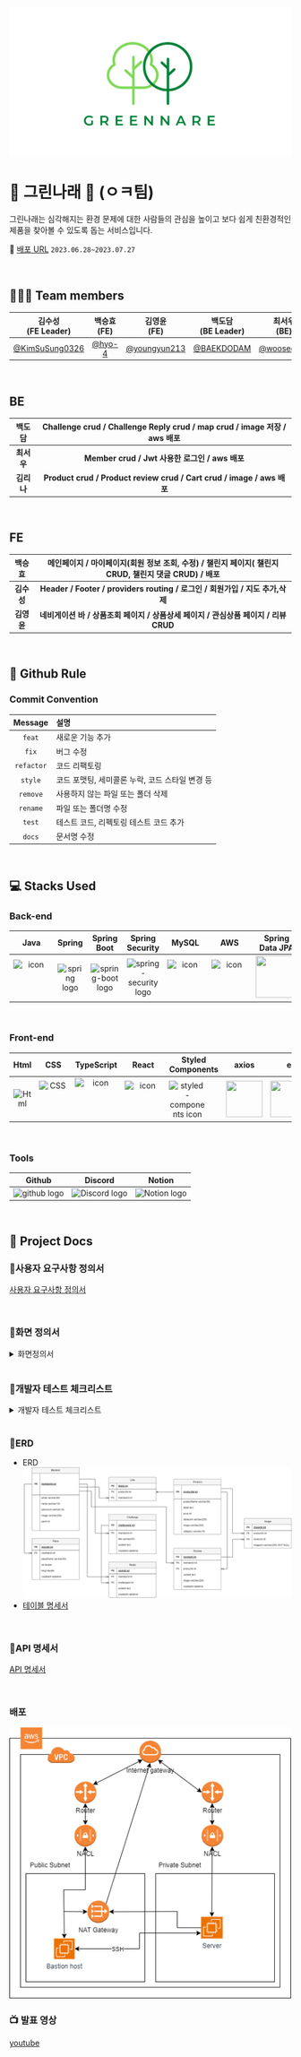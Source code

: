<img src="img/greennare.png"/>

# 🌱 그린나래 🌱 (ㅇㅋ팀)
그린나래는 심각해지는 환경 문제에 대한 사람들의 관심을 높이고 보다 쉽게 친환경적인 제품을 찾아볼 수 있도록 돕는 서비스입니다. 

🔖 [배포 URL](https://codestates-seb.github.io/seb44_main_026/) `2023.06.28~2023.07.27`


</br>

## 🧑‍🤝‍🧑 Team members
| 김수성<br>(FE Leader) | 백승효<br>(FE) | 김영윤<br>(FE) | 백도담<br>(BE Leader) | 최서우<br>(BE) | 김리나<br>(BE) |
|:--------:| :--------: | :--------: | :--------: | :--------: |  :--------: |
|[@KimSuSung0326](https://github.com/KimSuSung0326) | [@hyo-4](https://github.com/hyo-4) | [@youngyun213](https://github.com/youngyun213) |  [@BAEKDODAM](https://github.com/BAEKDODAM)  |[@wooseoboy](https://github.com/wooseoboy)  | [@LinaKK](https://github.com/LinaKK) |


</br>

## BE

| 백도담 | Challenge crud / Challenge Reply crud / map crud / image 저장 / aws 배포 |
|:--------:| :--------: |
| **최서우** | **Member crud / Jwt 사용한 로그인 / aws 배포** |
| **김리나** | **Product crud / Product review crud / Cart crud / image / aws 배포** |

</br>

## FE

| 백승효 | 메인페이지 / 마이페이지(회원 정보 조회, 수정) / 챌린지 페이지( 챌린지 CRUD, 챌린지 댓글 CRUD) / 배포 |
|:--------:| :--------: |
| **김수성** |  **Header / Footer / providers routing / 로그인 / 회원가입 / 지도 추가,삭제** |
| **김영윤** | **네비게이션 바 / 상품조회 페이지 / 상품상세 페이지 / 관심상품 페이지 /  리뷰 CRUD**  |

</br>


## 🔗 Github Rule

### Commit Convention

|  Message   | 설명                                                  |
| :--------: | :---------------------------------------------------- |
| `feat` | 새로운 기능 추가 |
| `fix` | 버그 수정 |
| `refactor` | 코드 리팩토링 |
| `style` | 코드 포맷팅, 세미콜론 누락, 코드 스타일 변경 등 |
| `remove` | 사용하지 않는 파일 또는 폴더 삭제 |
| `rename` | 파일 또는 폴더명 수정 |
| `test` | 테스트 코드, 리펙토링 테스트 코드 추가 |
| `docs` | 문서명 수정 |


</br>

## 💻 Stacks Used
### Back-end
|   Java   |   Spring   |   Spring Boot   |   Spring Security   |   MySQL   |   AWS   |   Spring Data JPA   |  JWT |
| :----------------------------------------------------------: | :----------------------------------------------------------: | :----------------------------------------------------------: | :----------------------------------------------------------: | :----------------------------------------------------------: | :----------------------------------------------------------: | :----------------------------------------------------------: | :----------------------------------------------------------: |
| <div style="display: flex; align-items: flex-start;"><img src="https://techstack-generator.vercel.app/java-icon.svg" alt="icon" width="65" height="65" /></div> | <img alt="spring logo" src="https://www.vectorlogo.zone/logos/springio/springio-icon.svg" height="50" width="50" > | <img alt="spring-boot logo" src="https://t1.daumcdn.net/cfile/tistory/27034D4F58E660F616" width="65" height="65" > |  <img alt="spring-security logo" width="60px" src="https://camo.githubusercontent.com/923e99a57f8a456fdade5f65b35ada254be277612ddc991afb702d8dfd880d4f/68747470733a2f2f63646e2e73696d706c6569636f6e732e6f72672f737072696e677365637572697479" width="85" height=auto > | <div style="display: flex; align-items: flex-start;"><img src="https://techstack-generator.vercel.app/mysql-icon.svg" alt="icon" width="65" height="65" /></div> | <div style="display: flex; align-items: flex-start;"><img src="https://techstack-generator.vercel.app/aws-icon.svg" alt="icon" width="65" height="65" /></div> |  <div><img src="https://camo.githubusercontent.com/5e5576796c5a9c459145c9f4aed898705cb7f2b34811057f9ebd2a458a63a573/68747470733a2f2f6e6f7469636f6e2d7374617469632e74616d6d6f6c6f2e636f6d2f6467676763726b78712f696d6167652f75706c6f61642f76313630393039343535312f6e6f7469636f6e2f676b636a63686c6f633766376b686c73797979792e706e67" width="75" height="75" /></div> | <div><img src = "https://user-images.githubusercontent.com/103114936/194072927-530fe608-9089-4aa1-bf3f-5a9df029800b.png" width="75" height="75" /></div> |


</br>

### Front-end
|     Html     |     CSS     |     TypeScript     |     React    |     Styled<br>Components     |     axios     |      esLint     | 
| :----------------------------------------------------------: | :----------------------------------------------------------: | :----------------------------------------------------------: | :----------------------------------------------------------: | :----------------------------------------------------------: | :----------------------------------------------------------: | :----------------------------------------------------------:|
| <img alt="Html" src ="https://upload.wikimedia.org/wikipedia/commons/thumb/6/61/HTML5_logo_and_wordmark.svg/440px-HTML5_logo_and_wordmark.svg.png" width="65" height="65" /> | <div style="display: flex; align-items: flex-start;"><img src="https://user-images.githubusercontent.com/111227745/210204643-4c3d065c-59ec-481d-ac13-cea795730835.png" alt="CSS" width="50" height="65" /></div> | <div style="display: flex; align-items: flex-start;"><img src="https://techstack-generator.vercel.app/ts-icon.svg" alt="icon" width="75" height="75" /></div> | <div style="display: flex; align-items: flex-start;"><img src="https://techstack-generator.vercel.app/react-icon.svg" alt="icon" width="65" height="65" /></div> | <div style="display: flex; align-items: flex-start;"><img src="https://styled-components.com/logo.png" alt="styled-components icon" width="65" height="65" /></div> | <div style="display: flex; align-items: flex-start;"><img src="https://axios-http.com/assets/logo.svg" width="65" height="65"/></div> | <div style="display: flex; align-items: flex-start;"><img src="https://img.shields.io/badge/ESLint-4B32C3?style=for-the-badge&logo=ESLint&logoColor=white" width="100" height="65" /></div> | 


</br>

### Tools
| Github | Discord | Notion | 
| :--------: | :--------: | :------: |
| <img alt="github logo" src="https://techstack-generator.vercel.app/github-icon.svg" width="65" height="65"> | <img alt="Discord logo" src="https://assets-global.website-files.com/6257adef93867e50d84d30e2/62595384e89d1d54d704ece7_3437c10597c1526c3dbd98c737c2bcae.svg" height="65" width="65"> | <img alt="Notion logo" src="https://www.notion.so/cdn-cgi/image/format=auto,width=640,quality=100/front-static/shared/icons/notion-app-icon-3d.png" height="65" width="65"> |

</br>

## 🔖 Project Docs
### 📍사용자 요구사항 정의서
[사용자 요구사항 정의서](img/%EC%A0%9C%EB%AA%A9%20%EC%97%86%EC%9D%8C%20634b0da392874d0880917369494d4ba3.csv)

</br>

### 📍화면 정의서
<details>
    <summary>화면정의서</summary>
    <br>
    <img src="img/Untitled%201.png" >
    <img src ="img/Untitled%202.png" >
    <img = "img/Untitled%203.png">
    <img src = "img/Untitled%204.png">
    <img src="img/Untitled%205.png">
    <img src="img/Untitled%206.png">
    <img src="img/Untitled%207.png">
</details>

</br>

### 📍개발자 테스트 체크리스트
<details>
    <summary>개발자 테스트 체크리스트</summary>
    <div markdown="1">
    <table>
    <thead>
    <tr>
      <th>no</th>
      <th>카테고리</th>
      <th>설명</th>
      <th>결과</th>
      <th>비고</th>
    </tr>
  </thead>
  <tbody>
    <tr>
      <td>1</td>
      <td>회원가입</td>
      <td>회원가입을 할 수 있다.</td>
      <td>O</td>
      <td></td>
    </tr>
    <tr>
      <td>2</td>
      <td>회원가입</td>
      <td>회원가입 시에 올바른 데이터를 입력받았는가</td>
      <td>O</td>
      <td></td>
    </tr>
    <tr>
      <td>3</td>
      <td>로그인</td>
      <td>등록된 회원 정보와 일치하는 정보로 로그인에 성공한다</td>
      <td>O</td>
      <td></td>
    </tr>
    <tr>
      <td>4</td>
      <td>회원 정보</td>
      <td>로그인 된 계정의 회원 정보를 조회할 수 있다</td>
      <td>O</td>
      <td></td>
    </tr>
    <tr>
      <td>5</td>
      <td>회원 정보</td>
      <td>로그인 된 계정의 회원 정보를 수정할 수 있다</td>
      <td>O</td>
      <td></td>
    </tr>
    <tr>
      <td>6</td>
      <td>shop</td>
      <td>판매 물품 리스트를 조회할 수 있다</td>
      <td>O</td>
      <td></td>
    </tr>
    <tr>
      <td>7</td>
      <td>shop</td>
      <td>판매 물품 리스트에서 물품을 선택하면 해당 물품의 상세페이지를 조회할 수 있다</td>
      <td>O</td>
      <td></td>
    </tr>
    <tr>
      <td>8</td>
      <td>shop</td>
      <td>물품 상세 페이지에서 리뷰를 확인할 수 있다</td>
      <td>O</td>
      <td></td>
    </tr>
    <tr>
      <td>9</td>
      <td>shop</td>
      <td>물품 상세 페이지에서 상품을 관심 상품에 등록할 수 있다(좋아요 기능)</td>
      <td>O</td>
      <td></td>
    </tr>
    <tr>
      <td>10</td>
      <td>shop</td>
      <td>물품구매를 선택하면 실제 물품 판매 사이트로 접속할 수 있다</td>
      <td>O</td>
      <td></td>
    </tr>
    <tr>
      <td>11</td>
      <td>shop</td>
      <td>물품 구매 후 리뷰를 작성할 수 있다</td>
      <td>O</td>
      <td></td>
    </tr>
    <tr>
      <td>12</td>
      <td>shop</td>
      <td>작성한 리뷰를 수정할 수 있다</td>
      <td>O</td>
      <td></td>
    </tr>
    <tr>
      <td>13</td>
      <td>shop</td>
      <td>관심등록을 취소할수있다</td>
      <td>O</td>
      <td></td>
    </tr>
    <tr>
      <td>14</td>
      <td>shop</td>
      <td>리뷰를 작성하면 포인트를 얻을 수 있다</td>
      <td>O</td>
      <td></td>
    </tr>
    <tr>
      <td>15</td>
      <td>shop</td>
      <td>카테고리에 따라 물품을 조회할 수 있다</td>
      <td>O</td>
      <td></td>
    </tr>
    <tr>
      <td>16</td>
      <td>shop</td>
      <td>광고 배너와 물품 배너를 조회할 수 있다.</td>
      <td>O</td>
      <td></td>
    </tr>
    <tr>
      <td>17</td>
      <td>shop</td>
      <td>배너의 물품을 선택하면 해당 물품의 상세페이지를 조회할수있다</td>
      <td>X</td>
      <td></td>
    </tr>
    <tr>
      <td>18</td>
      <td>게시판</td>
      <td>챌린지 리스트를 조회할 수 있다</td>
      <td>O</td>
      <td></td>
    </tr>
    <tr>
      <td>19</td>
      <td>게시판</td>
      <td>챌린지 상세 페이지를 조회할 수 있다</td>
      <td>O</td>
      <td></td>
    </tr>
    <tr>
      <td>20</td>
      <td>게시판</td>
      <td>챌린지를 등록할 수 있다(등록 시 포인트 차감)</td>
      <td>O</td>
      <td></td>
    </tr>
    <tr>
      <td>21</td>
      <td>게시판</td>
      <td>챌린지를 수정할 수  있다</td>
      <td>O</td>
      <td></td>
    </tr>
    <tr>
      <td>22</td>
      <td>게시판</td>
      <td>챌린지를 삭제할 수 있다</td>
      <td>O</td>
      <td></td>
    </tr>
    <tr>
      <td>23</td>
      <td>게시판</td>
      <td>챌린지에 댓글을 등록할 수 있다</td>
      <td>O</td>
      <td></td>
    </tr>
    <tr>
      <td>24</td>
      <td>게시판</td>
      <td>챌린지에 댓글을 등록하면(챌린지 참여) 포인트를 얻을 수 있다</td>
      <td>O</td>
      <td></td>
    </tr>
    <tr>
      <td>25</td>
      <td>게시판</td>
      <td>챌린지 댓글을 수정할 수 있다</td>
      <td>O</td>
      <td></td>
    </tr>
    <tr>
      <td>26</td>
      <td>지도</td>
      <td>지도에서 매장 위치를 확인할 수 있다</td>
      <td>O</td>
      <td></td>
    </tr>
    <tr>
      <td>27</td>
      <td>지도</td>
      <td>지도에 매장을 추가할 수 있다</td>
      <td>O</td>
      <td></td>
    </tr>
    <tr>
      <td>28</td>
      <td>지도</td>
      <td>지도에 추가한 매장을 삭제할 수 있다</td>
      <td>O</td>
      <td></td>
    </tr>
    </tbody>
    </table>
    </div>
</details>
</br>

### 📍ERD
- ERD
    ![ERD](img/ok.drawio.png)
- [테이블 명세서](img/greennare%20(1)%2007440236f2b0433fada35c40253b025e.csv)

</br>

### 📍API 명세서
[API 명세서](https://greennare-cloud-run-hi2lhamh6q-du.a.run.app/swagger-ui/index.html#/)

</br>

### 배포
<img src="img/%25EC%25A0%259C%25EB%25AA%25A9_%25EC%2597%2586%25EB%258A%2594_%25EB%258B%25A4%25EC%259D%25B4%25EC%2596%25B4%25EA%25B7%25B8%25EB%259E%25A8.drawio.png">

</br>

###  📺 발표 영상
[youtube](https://www.youtube.com/watch?v=4bbhDQS89nQ)

</br>
